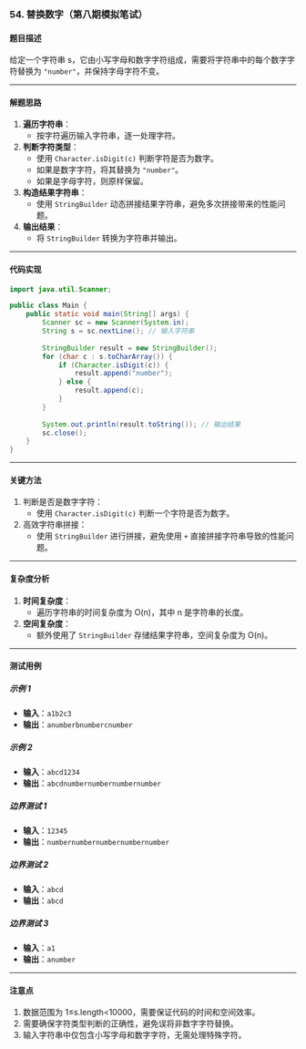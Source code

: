 ### **54. 替换数字（第八期模拟笔试）**

#### **题目描述**

给定一个字符串 s，它由小写字母和数字字符组成，需要将字符串中的每个数字字符替换为 `"number"`，并保持字母字符不变。

------

#### **解题思路**

1. **遍历字符串**：
   - 按字符遍历输入字符串，逐一处理字符。
2. **判断字符类型**：
   - 使用 `Character.isDigit(c)` 判断字符是否为数字。
   - 如果是数字字符，将其替换为 `"number"`。
   - 如果是字母字符，则原样保留。
3. **构造结果字符串**：
   - 使用 `StringBuilder` 动态拼接结果字符串，避免多次拼接带来的性能问题。
4. **输出结果**：
   - 将 `StringBuilder` 转换为字符串并输出。

------

#### **代码实现**

```java
import java.util.Scanner;

public class Main {
    public static void main(String[] args) {
        Scanner sc = new Scanner(System.in);
        String s = sc.nextLine(); // 输入字符串
        
        StringBuilder result = new StringBuilder();
        for (char c : s.toCharArray()) {
            if (Character.isDigit(c)) {
                result.append("number");
            } else {
                result.append(c);
            }
        }
        
        System.out.println(result.toString()); // 输出结果
        sc.close();
    }
}
```

------

#### **关键方法**

1. 判断是否是数字字符：
   - 使用 `Character.isDigit(c)` 判断一个字符是否为数字。
2. 高效字符串拼接：
   - 使用 `StringBuilder` 进行拼接，避免使用 `+` 直接拼接字符串导致的性能问题。

------

#### **复杂度分析**

1. **时间复杂度**：
   - 遍历字符串的时间复杂度为 O(n)，其中 n 是字符串的长度。
2. **空间复杂度**：
   - 额外使用了 `StringBuilder` 存储结果字符串，空间复杂度为 O(n)。

------

#### **测试用例**

##### **示例 1**

- **输入**：`a1b2c3`
- **输出**：`anumberbnumbercnumber`

##### **示例 2**

- **输入**：`abcd1234`
- **输出**：`abcdnumbernumbernumbernumber`

##### **边界测试 1**

- **输入**：`12345`
- **输出**：`numbernumbernumbernumbernumber`

##### **边界测试 2**

- **输入**：`abcd`
- **输出**：`abcd`

##### **边界测试 3**

- **输入**：`a1`
- **输出**：`anumber`

------

#### **注意点**

1. 数据范围为 1≤s.length<10000，需要保证代码的时间和空间效率。
2. 需要确保字符类型判断的正确性，避免误将非数字字符替换。
3. 输入字符串中仅包含小写字母和数字字符，无需处理特殊字符。